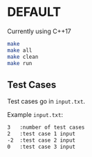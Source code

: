 # DEFAULT

Currently using C++17

```bash
make
make all
make clean
make run
```

## Test Cases

Test cases go in `input.txt`.

Example `input.txt`:

```txt
3   :number of test cases
2   :test case 1 input
-2  :test case 2 input
0   :test case 3 input
```
